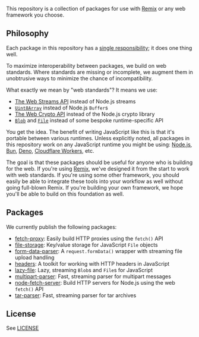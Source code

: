 This repository is a collection of packages for use with [Remix](https://remix.run) or any web framework you choose.

## Philosophy

Each package in this repository has a [single responsibility](https://en.wikipedia.org/wiki/Single-responsibility_principle); it does one thing well.

To maximize interoperability between packages, we build on web standards. Where standards are missing or incomplete, we augment them in unobtrusive ways to minimize the chance of incompatibility.

What exactly we mean by "web standards"? It means we use:

- [The Web Streams API](https://developer.mozilla.org/en-US/docs/Web/API/Streams_API) instead of Node.js streams
- [`Uint8Array`](https://developer.mozilla.org/en-US/docs/Web/JavaScript/Reference/Global_Objects/Uint8Array) instead of Node.js `Buffer`s
- [The Web Crypto API](https://developer.mozilla.org/en-US/docs/Web/API/Web_Crypto_API) instead of the Node.js crypto library
- [`Blob`](https://developer.mozilla.org/en-US/docs/Web/API/Blob) and [`File`](https://developer.mozilla.org/en-US/docs/Web/API/File) instead of some bespoke runtime-specific API

You get the idea. The benefit of writing JavaScript like this is that it's portable between various runtimes. Unless explicitly noted, all packages in this repository work on any JavaScript runtime you might be using: [Node.js](https://nodejs.org/), [Bun](https://bun.sh/), [Deno](https://deno.com/), [Cloudflare Workers](https://workers.cloudflare.com/), etc.

The goal is that these packages should be useful for anyone who is building for the web. If you're using [Remix](https://remix.run), we've designed it from the start to work with web standards. If you're using some other framework, you should easily be able to integrate these tools into your workflow as well without going full-blown Remix. If you're building your own framework, we hope you'll be able to build on this foundation as well.

## Packages

We currently publish the following packages:

- [fetch-proxy](packages/fetch-proxy): Easily build HTTP proxies using the `fetch()` API
- [file-storage](packages/file-storage): Key/value storage for JavaScript `File` objects
- [form-data-parser](packages/form-data-parser): A `request.formData()` wrapper with streaming file upload handling
- [headers](packages/headers): A toolkit for working with HTTP headers in JavaScript
- [lazy-file](packages/lazy-file): Lazy, streaming `Blob`s and `File`s for JavaScript
- [multipart-parser](packages/multipart-parser): Fast, streaming parser for multipart messages
- [node-fetch-server](packages/node-fetch-server): Build HTTP servers for Node.js using the web `fetch()` API
- [tar-parser](packages/tar-parser): Fast, streaming parser for tar archives

## License

See [LICENSE](https://github.com/mjackson/remix-the-web/blob/main/LICENSE)
